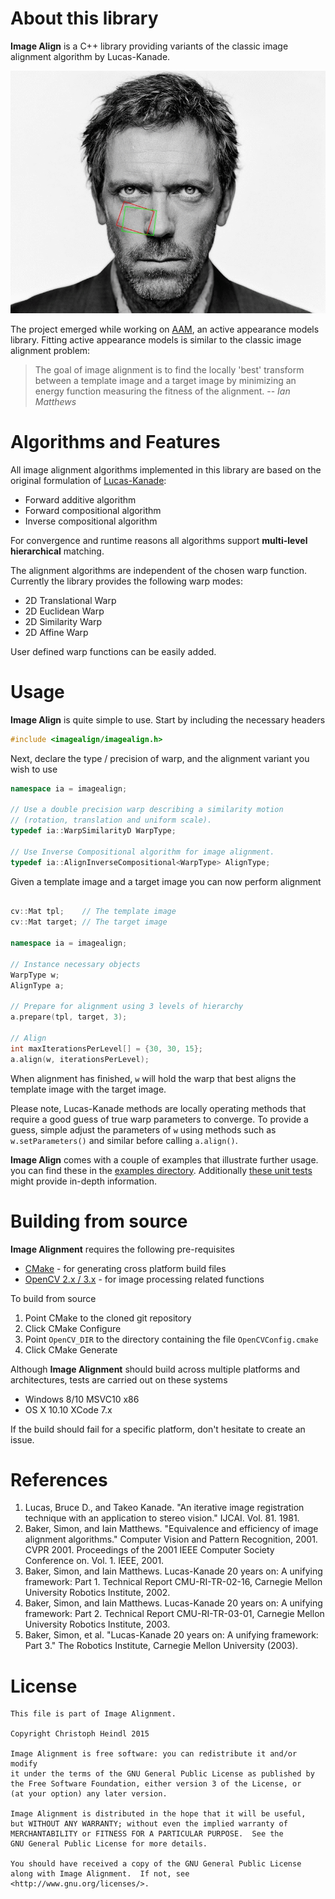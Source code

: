 # About this library

**Image Align** is a C++ library providing variants of the classic image alignment algorithm by Lucas-Kanade.

![Image Align under Euclidean Motion](etc/euclidean.gif)

The project emerged while working on [AAM](https://www.github.com/cheind/aam), an active appearance models library. Fitting active appearance models is
similar to the classic image alignment problem: 

> The goal of image alignment is to find the locally 'best' transform between a template image and a target image by minimizing an energy function measuring the fitness of the alignment. -- <cite>Ian Matthews</cite>

# Algorithms and Features

All image alignment algorithms implemented in this library are based on the original formulation of [Lucas-Kanade](#Lucas81):

 - Forward additive algorithm
 - Forward compositional algorithm
 - Inverse compositional algorithm

For convergence and runtime reasons all algorithms support **multi-level hierarchical** matching.

The alignment algorithms are independent of the chosen warp function. Currently the library provides the following warp modes:

 - 2D Translational Warp
 - 2D Euclidean Warp 
 - 2D Similarity Warp
 - 2D Affine Warp

User defined warp functions can be easily added. 

# Usage

**Image Align** is quite simple to use. Start by including the necessary headers

```C++
#include <imagealign/imagealign.h>
```

Next, declare the type / precision of warp, and the alignment variant you wish to use

```C++
namespace ia = imagealign;

// Use a double precision warp describing a similarity motion
// (rotation, translation and uniform scale).
typedef ia::WarpSimilarityD WarpType;

// Use Inverse Compositional algorithm for image alignment.
typedef ia::AlignInverseCompositional<WarpType> AlignType;
```

Given a template image and a target image you can now perform alignment

```C++

cv::Mat tpl;    // The template image
cv::Mat target; // The target image

namespace ia = imagealign;

// Instance necessary objects
WarpType w;
AlignType a;

// Prepare for alignment using 3 levels of hierarchy
a.prepare(tpl, target, 3);

// Align
int maxIterationsPerLevel[] = {30, 30, 15};
a.align(w, iterationsPerLevel);
```

When alignment has finished, ``w`` will hold the warp that best aligns the template image with the target image. 

Please note, Lucas-Kanade methods are locally operating methods that require a good guess of true warp parameters to converge. To provide a guess, simple adjust the parameters of ``w`` using methods such as ``w.setParameters()`` and similar before calling ``a.align()``.

**Image Align** comes with a couple of examples that illustrate further usage. you can find these in the [examples directory](examples/). Additionally [these unit tests](tests/) might provide in-depth information.

# Building from source
**Image Alignment** requires the following pre-requisites

 - [CMake](www.cmake.org) - for generating cross platform build files
 - [OpenCV 2.x / 3.x](www.opencv.org) - for image processing related functions 
 
To build from source

 1. Point CMake to the cloned git repository
 1. Click CMake Configure
 1. Point `OpenCV_DIR` to the directory containing the file `OpenCVConfig.cmake`
 1. Click CMake Generate
 
Although **Image Alignment** should build across multiple platforms and architectures, tests are carried out on these systems
 - Windows 8/10 MSVC10 x86
 - OS X 10.10 XCode 7.x

If the build should fail for a specific platform, don't hesitate to create an issue. 

# References

 1. <a name="Lucas81"></a>Lucas, Bruce D., and Takeo Kanade. "An iterative image registration technique with an application to stereo vision." IJCAI. Vol. 81. 1981.
 2. <a name="Baker01"></a>Baker, Simon, and Iain Matthews. "Equivalence and efficiency of image alignment algorithms." Computer Vision and Pattern Recognition, 2001. CVPR 2001. Proceedings of the 2001 IEEE Computer Society Conference on. Vol. 1. IEEE, 2001.
 3. <a name="Baker02"></a>Baker, Simon, and Iain Matthews. Lucas-Kanade 20 years on: A unifying framework: Part 1. Technical Report CMU-RI-TR-02-16, Carnegie Mellon University Robotics Institute, 2002.
 4. <a name="Baker03"></a>Baker, Simon, and Iain Matthews. Lucas-Kanade 20 years on: A unifying framework: Part 2. Technical Report CMU-RI-TR-03-01, Carnegie Mellon University Robotics Institute, 2003.
 4. <a name="Baker04"></a>Baker, Simon, et al. "Lucas-Kanade 20 years on: A unifying framework: Part 3." The Robotics Institute, Carnegie Mellon University (2003).

# License
```
This file is part of Image Alignment.

Copyright Christoph Heindl 2015

Image Alignment is free software: you can redistribute it and/or modify
it under the terms of the GNU General Public License as published by
the Free Software Foundation, either version 3 of the License, or
(at your option) any later version.

Image Alignment is distributed in the hope that it will be useful,
but WITHOUT ANY WARRANTY; without even the implied warranty of
MERCHANTABILITY or FITNESS FOR A PARTICULAR PURPOSE.  See the
GNU General Public License for more details.

You should have received a copy of the GNU General Public License
along with Image Alignment.  If not, see <http://www.gnu.org/licenses/>.
```
